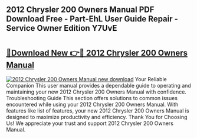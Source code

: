 ## 2012 Chrysler 200 Owners Manual PDF Download Free - Part-EhL User Guide Repair - Service Owner Edition Y7UvE

# <h2><a href="http://bc28533.oget.top/?id=2012+Chrysler+200+Owners+Manual">🔗Download New 👉🔴 2012 Chrysler 200 Owners Manual</a></h2>

[![2012 Chrysler 200 Owners Manual new download](https://i.imgur.com/5g1atiW.png)](http://bc28533.oget.top/?id=2012+Chrysler+200+Owners+Manual)
Your Reliable Companion This user manual provides a dependable guide to operating and maintaining your new 2012 Chrysler 200 Owners Manual with confidence. Troubleshooting Guide This section offers solutions to common issues encountered while using your 2012 Chrysler 200 Owners Manual. With features like list of features, your new 2012 Chrysler 200 Owners Manual is designed to maximize productivity and efficiency. Thank You for Choosing Us! We appreciate your trust and support 2012 Chrysler 200 Owners Manual.
